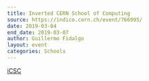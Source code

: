 ```yaml
---
title: Inverted CERN School of Computing
source: https://indico.cern.ch/event/766995/
date: 2019-03-04
end_date: 2019-03-07
author: Guillermo Fidalgo
layout: event
categories: Schools
---
```

[iCSC](https://indico.cern.ch/event/766995/)
